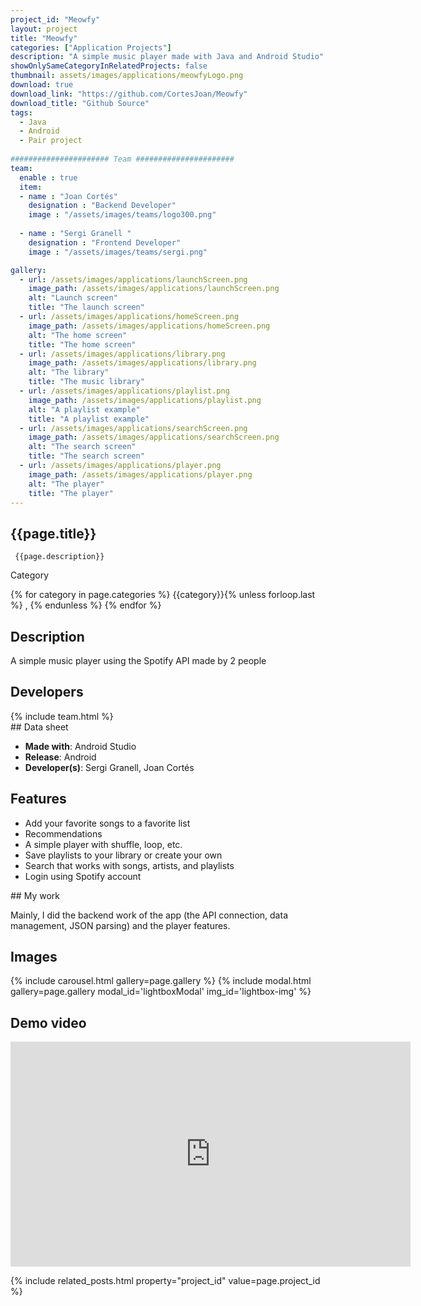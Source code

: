 ```yaml
---
project_id: "Meowfy"
layout: project
title: "Meowfy"
categories: ["Application Projects"]
description: "A simple music player made with Java and Android Studio"
showOnlySameCategoryInRelatedProjects: false
thumbnail: assets/images/applications/meowfyLogo.png
download: true
download_link: "https://github.com/CortesJoan/Meowfy"
download_title: "Github Source"
tags:
  - Java
  - Android
  - Pair project
 
###################### Team ######################
team:
  enable : true
  item:
  - name : "Joan Cortés"
    designation : "Backend Developer"
    image : "/assets/images/teams/logo300.png"
    
  - name : "Sergi Granell "
    designation : "Frontend Developer"
    image : "/assets/images/teams/sergi.png"

gallery:
  - url: /assets/images/applications/launchScreen.png
    image_path: /assets/images/applications/launchScreen.png
    alt: "Launch screen"
    title: "The launch screen"
  - url: /assets/images/applications/homeScreen.png
    image_path: /assets/images/applications/homeScreen.png
    alt: "The home screen"
    title: "The home screen"
  - url: /assets/images/applications/library.png
    image_path: /assets/images/applications/library.png
    alt: "The library"
    title: "The music library"
  - url: /assets/images/applications/playlist.png
    image_path: /assets/images/applications/playlist.png
    alt: "A playlist example"
    title: "A playlist example"
  - url: /assets/images/applications/searchScreen.png
    image_path: /assets/images/applications/searchScreen.png
    alt: "The search screen"
    title: "The search screen"
  - url: /assets/images/applications/player.png
    image_path: /assets/images/applications/player.png
    alt: "The player"
    title: "The player"          
---
```


<div class="col-lg-8 text-center" markdown=1>

## {{page.title}}

     {{page.description}}

</div>

  <div class="col-lg-12 text-center">
   <p class="text-color font-weight-bold mb-2">Category</p>
   <p>{% for category in page.categories %} {{category}}{% unless forloop.last %} , {% endunless %} {% endfor %}</p>
  </div>
 <div class="col-lg-12 text-center" markdown=1>

## Description

A simple music player using the Spotify API made by 2 people
</div>

<div class="col-lg-12 text-center" markdown=1>

## Developers

<div class="col-lg-12 text-center" markdown=1>
{% include team.html %}
</div>
## Data sheet

* **Made with**: Android Studio
* **Release**: Android
* **Developer(s)**: Sergi Granell, Joan Cortés

## Features

* Add your favorite songs to a favorite list
* Recommendations
* A simple player with shuffle, loop, etc.
* Save playlists to your library or create your own
* Search that works with songs, artists, and playlists
* Login using Spotify account

</div>
## My work

Mainly, I did the backend work of the app (the API connection, data management, JSON parsing) and the player features.


## Images

 {% include carousel.html gallery=page.gallery %}
 {% include modal.html  gallery=page.gallery modal_id='lightboxModal' img_id='lightbox-img' %}

## Demo video

<div class="col-lg-12 text-center" markdown=1>
 <iframe width="640" height="360" src="https://drive.google.com/file/d/1CcLzuNwkFhcgXEirxSiKj_etGGEm17rS/preview?usp=sharing" frameborder="0" allowfullscreen></iframe>
</div>

<div class="col-lg-12 text-center" markdown=1>


</div>

{% include related_posts.html property="project_id" value=page.project_id %}
